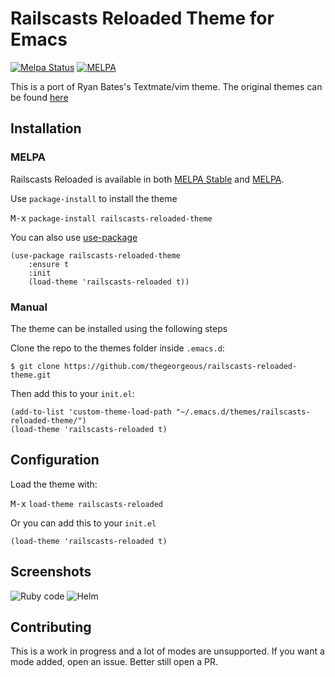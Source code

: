 # Railscasts Reloaded Theme for Emacs

[![Melpa Status](http://melpa.milkbox.net/packages/railscasts-reloaded-theme-badge.svg)](http://melpa.milkbox.net/#/railscasts-reloaded-theme)
[![MELPA](http://melpa-stable.milkbox.net/packages/railscasts-reloaded-theme-badge.svg)](http://melpa-stable.milkbox.net/#/railscasts-reloaded-theme)

This is a port of Ryan Bates's Textmate/vim theme. The original themes can be
found [here](http://railscasts.com/about)

## Installation

### MELPA
Railscasts Reloaded is available in both [MELPA Stable](http://stable.melpa.org)
and [MELPA](http://melpa.org).

Use `package-install` to install the theme

<kbd>M-x</kbd> `package-install railscasts-reloaded-theme`

You can also use [use-package](https://github.com/jwiegley/use-package)

``` emacs-lisp
(use-package railscasts-reloaded-theme
	:ensure t
	:init
	(load-theme 'railscasts-reloaded t))
```

### Manual
The theme can be installed using the following steps

Clone the repo to the themes folder inside `.emacs.d`:

``` shell
$ git clone https://github.com/thegeorgeous/railscasts-reloaded-theme.git
```

Then add this to your `init.el`:

``` emacs-lisp
(add-to-list 'custom-theme-load-path "~/.emacs.d/themes/railscasts-reloaded-theme/")
(load-theme 'railscasts-reloaded t)
```

## Configuration

Load the theme with:

<kbd>M-x</kbd> `load-theme railscasts-reloaded`

Or you can add this to your `init.el`

``` emacs-lisp
(load-theme 'railscasts-reloaded t)
```

## Screenshots
![Ruby code](https://cloud.githubusercontent.com/assets/1572403/19941425/0bb6ff72-a156-11e6-969f-ae0ee02884b5.png)
![Helm](https://cloud.githubusercontent.com/assets/1572403/19941509/5f115bf4-a156-11e6-8906-06eb190b25cf.png)

## Contributing
This is a work in progress and a lot of modes are unsupported. If you want a
mode added, open an issue. Better still open a PR.
